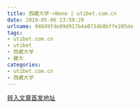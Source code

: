 ```yaml
---
title: 西藏大学->None | utibet.com.cn
date: 2019-05-06 23:59:29
urlname: 94849fde09d917b4a0734b0bffe205de
tags: 
- utibet.com.cn
- utibet
- 西藏大学
- 藏大
categories:
- utibet.com.cn
- 西藏大学
---
```


[转入文章首发地址](http://www.utibet.edu.cn/news/article_3_5____362.html)